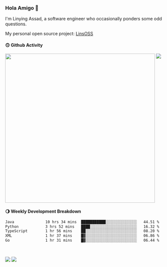 ### Hola Amigo 🤣   

I'm Linying Assad, a software engineer who occasionally ponders some odd questions.  

My personal open source project: [LinsOSS](https://github.com/linsoss)
 
#### 🙃 Github Activity 
<div>
  <img src="https://github-readme-stats.vercel.app/api?username=al-assad&show_icons=true" align="top" style="display: inline-block;" width="480"/>
  <img src="https://github-readme-stats.vercel.app/api/top-langs/?username=al-assad&hide=css,html&langs_count=8&layout=compact" align="top" style="display: inline-block;"/>
</div>

#### 🌖 Weekly Development Breakdown
<!--START_SECTION:waka-->

```txt
Java              10 hrs 34 mins  ███████████░░░░░░░░░░░░░░   44.51 %
Python            3 hrs 52 mins   ████░░░░░░░░░░░░░░░░░░░░░   16.32 %
TypeScript        1 hr 56 mins    ██░░░░░░░░░░░░░░░░░░░░░░░   08.20 %
XML               1 hr 37 mins    █▓░░░░░░░░░░░░░░░░░░░░░░░   06.86 %
Go                1 hr 31 mins    █▓░░░░░░░░░░░░░░░░░░░░░░░   06.44 %
```

<!--END_SECTION:waka-->

<br>

<a href="https://twitter.com/assad_lin"><img src="https://img.shields.io/badge/Twitter-@assad__lin-blue?style=flat&logo=twitter" /></a>
<a href="https://al-assad.github.io"><img src="https://img.shields.io/badge/Blogs-Linying_Assad's_Blog-yellow?style=flat&logo=github" /></a>

